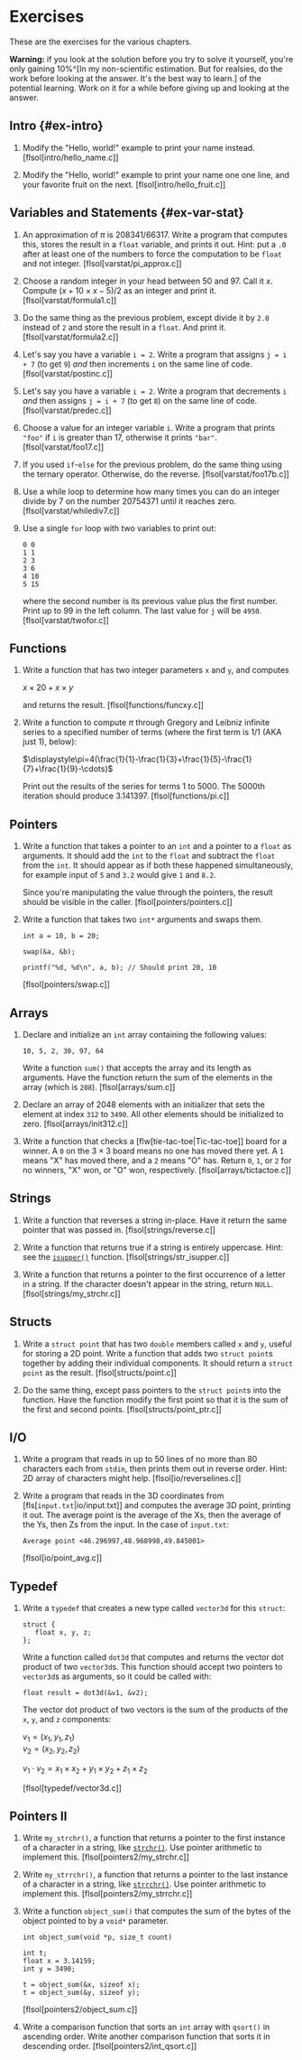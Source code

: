 <!-- Beej's guide to C

# vim: ts=4:sw=4:nosi:et:tw=72
-->

# Exercises

These are the exercises for the various chapters.

**Warning:** if you look at the solution before you try to solve it
yourself, you're only gaining 10%^[In my non-scientific estimation. But
for realsies, do the work before looking at the answer. It's the best
way to learn.] of the potential learning. Work on it for a while before
giving up and looking at the answer.

## Intro {#ex-intro}

1. Modify the "Hello, world!" example to print your name instead.
   [flsol[intro/hello_name.c]]

1. Modify the "Hello, world!" example to print your name one one line,
   and your favorite fruit on the next. [flsol[intro/hello_fruit.c]]

## Variables and Statements {#ex-var-stat}

1. An approximation of $\pi$ is $208341 / 66317$. Write a program that
   computes this, stores the result in a `float` variable, and prints it
   out. Hint: put a `.0` after at least one of the numbers to force the
   computation to be `float` and not integer. [flsol[varstat/pi_approx.c]]

1. Choose a random integer in your head between 50 and 97. Call it $x$.
   Compute $(x+10\times x-5)/2$ as an integer and print it.
   [flsol[varstat/formula1.c]]

1. Do the same thing as the previous problem, except divide it by `2.0`
   instead of `2` and store the result in a `float`. And print it.
   [flsol[varstat/formula2.c]]

1. Let's say you have a variable `i = 2`. Write a program that assigns
   `j = i + 7` (to get `9`) _and_ then increments `i` on the same line
   of code. [flsol[varstat/postinc.c]]

1. Let's say you have a variable `i = 2`. Write a program that
   decrements `i` _and_ then assigns `j = i + 7` (to get `8`) on the
   same line of code. [flsol[varstat/predec.c]]

1. Choose a value for an integer variable `i`. Write a program that
   prints `"foo"` if `i` is greater than 17, otherwise it prints
   `"bar"`. [flsol[varstat/foo17.c]]

1. If you used `if`-`else` for the previous problem, do the same thing
   using the ternary operator. Otherwise, do the reverse.
   [flsol[varstat/foo17b.c]]

1. Use a while loop to determine how many times you can do an integer
   divide by $7$ on the number $20754371$ until it reaches zero.
   [flsol[varstat/whilediv7.c]]

1. Use a single `for` loop with two variables to print out:
   ```
   0 0
   1 1
   2 3
   3 6
   4 10
   5 15
   ```
   where the second number is its previous value plus the first number.
   Print up to 99 in the left column. The last value for `j` will be
   `4950`. [flsol[varstat/twofor.c]]

## Functions

1. Write a function that has two integer parameters `x` and `y`, and
   computes

   $x\times20+x\times y$

   and returns the result. [flsol[functions/funcxy.c]]

1. Write a function to compute $\pi$ through Gregory and Leibniz
   infinite series to a specified number of terms (where the first term
   is $1/1$ (AKA just $1$), below):

   $\displaystyle\pi=4(\frac{1}{1}-\frac{1}{3}+\frac{1}{5}-\frac{1}{7}+\frac{1}{9}-\cdots)$

   Print out the results of the series for terms 1 to 5000. The 5000th
   iteration should produce $3.141397$. [flsol[functions/pi.c]]

## Pointers

1. Write a function that takes a pointer to an `int` and a pointer to a
   `float` as arguments. It should add the `int` to the `float` and
   subtract the `float` from the `int`. It should appear as if both
   these happened simultaneously, for example input of `5` and `3.2`
   would give `1` and `8.2`.
   
   Since you're manipulating the value through the pointers, the result
   should be visible in the caller. [flsol[pointers/pointers.c]]

1. Write a function that takes two `int*` arguments and swaps them.

   ``` {.c}
   int a = 10, b = 20;

   swap(&a, &b);

   printf("%d, %d\n", a, b); // Should print 20, 10
   ```

   [flsol[pointers/swap.c]]

## Arrays

1. Declare and initialize an `int` array containing the following
   values:

   ``` {.default}
   10, 5, 2, 30, 97, 64
   ```

   Write a function `sum()` that accepts the array and its length as
   arguments. Have the function return the sum of the elements in the
   array (which is `208`). [flsol[arrays/sum.c]]

1. Declare an array of 2048 elements with an initializer that sets the
   element at index `312` to `3490`. All other elements should be
   initialized to zero. [flsol[arrays/init312.c]]

1. Write a function that checks a [flw[tie-tac-toe|Tic-tac-toe]] board
   for a winner. A `0` on the $3\times3$ board means no one has moved
   there yet. A `1` means "X" has moved there, and a `2` means "O" has.
   Return `0`, `1`, or `2` for no winners, "X" won, or "O" won,
   respectively. [flsol[arrays/tictactoe.c]]

## Strings

1. Write a function that reverses a string in-place. Have it return the
   same pointer that was passed in. [flsol[strings/reverse.c]]

1. Write a function that returns true if a string is entirely uppercase.
   Hint: see the [`isupper()`](#man-isupper) function.
   [flsol[strings/str_isupper.c]]

1. Write a function that returns a pointer to the first occurrence of a
   letter in a string. If the character doesn't appear in the string,
   return `NULL`. [flsol[strings/my_strchr.c]]

## Structs

1. Write a `struct point` that has two `double` members called `x` and `y`,
   useful for storing a 2D point. Write a function that adds two `struct
   point`s together by adding their individual components. It should
   return a `struct point` as the result. [flsol[structs/point.c]]

1. Do the same thing, except pass pointers to the `struct point`s into
   the function. Have the function modify the first point so that it is
   the sum of the first and second points. [flsol[structs/point_ptr.c]]

## I/O

1. Write a program that reads in up to 50 lines of no more than 80
   characters each from `stdin`, then prints them out in reverse order.
   Hint: 2D array of characters might help. [flsol[io/reverselines.c]]

1. Write a program that reads in the 3D coordinates from
   [fls[`input.txt`|io/input.txt]] and computes the average 3D point,
   printing it out. The average point is the average of the Xs, then the
   average of the Ys, then Zs from the input. In the case of
   `input.txt`:

   ```
   Average point <46.296997,48.968998,49.845001>
   ```

   [flsol[io/point_avg.c]]

## Typedef

1. Write a `typedef` that creates a new type called `vector3d` for this
   `struct`:

   ``` {.c}
   struct {
      float x, y, z;
   };
   ```

   Write a function called `dot3d` that computes and returns the vector
   dot product of two `vector3d`s. This function should accept two
   pointers to `vector3d`s as arguments, so it could be called with:

   ``` {.c}
   float result = dot3d(&v1, &v2);
   ```

   The vector dot product of two vectors is the sum of the products of
   the `x`, `y`, and `z` components:

   $v_1=(x_1,y_1,z_1)$\
   $v_2=(x_2,y_2,z_2)$

   $v_1\cdot v_2 = x_1\times x_2 + y_1\times y_2 + z_1\times z_2$

   [flsol[typedef/vector3d.c]]

## Pointers II

1. Write `my_strchr()`, a function that returns a pointer to the first
   instance of a character in a string, like [`strchr()`](#man-strchr).
   Use pointer arithmetic to implement this.
   [flsol[pointers2/my_strchr.c]]

1. Write `my_strrchr()`, a function that returns a pointer to the last
   instance of a character in a string, like [`strrchr()`](#man-strchr).
   Use pointer arithmetic to implement this.
   [flsol[pointers2/my_strrchr.c]]

1. Write a function `object_sum()` that computes the sum of the bytes of
   the object pointed to by a `void*` parameter.

   ``` {.c}
   int object_sum(void *p, size_t count)
   ```

   ``` {.c}
   int t;
   float x = 3.14159;
   int y = 3490;

   t = object_sum(&x, sizeof x);
   t = object_sum(&y, sizeof y);
   ```

   [flsol[pointers2/object_sum.c]]

1. Write a comparison function that sorts an `int` array with `qsort()`
   in ascending order. Write another comparison function that sorts it
   in descending order.  [flsol[pointers2/int_qsort.c]]

<!--
1. Write a function that returns the $+$ answer from the quadratic
   formula for a given `a`, `b`, and `c`.

   $\displaystyle\frac{-b+\sqrt{4ac}}{2a}$

   You can get a square root by including `<math.h>` and calling
   `sqrt(4*a*c)`. If you're on a Unix-like system, you might have to add
   `-lm` to the end of your command line to link to the math library.
   [flsol[functions/]]
-->